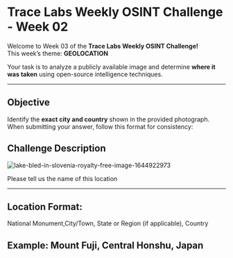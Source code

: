 # Trace Labs Weekly OSINT Challenge - Week 02

Welcome to Week 03 of the **Trace Labs Weekly OSINT Challenge!**  
This week’s theme: **GEOLOCATION**

Your task is to analyze a publicly available image and determine **where it was taken** using open-source intelligence techniques.

---

## Objective

Identify the **exact city and country** shown in the provided photograph.  
When submitting your answer, follow this format for consistency:

## Challenge Description
![lake-bled-in-slovenia-royalty-free-image-1644922973](https://github.com/user-attachments/assets/0a815056-b317-438a-ac23-3371a2025b44)


Please tell us the name of this location

---

## Location Format:
National Monument,City/Town, State or Region (if applicable), Country
## Example: Mount Fuji, Central Honshu, Japan



